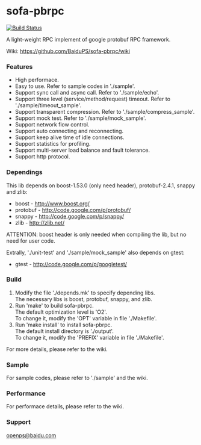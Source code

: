 sofa-pbrpc
==========
[![Build Status](https://travis-ci.org/koalademo/sofa-pbrpc.svg)](https://travis-ci.org/koalademo/sofa-pbrpc)

A light-weight RPC implement of google protobuf RPC framework.

Wiki: https://github.com/BaiduPS/sofa-pbrpc/wiki

### Features
* High performace.
* Easy to use. Refer to sample codes in './sample'.
* Support sync call and async call. Refer to './sample/echo'.
* Support three level (service/method/request) timeout. Refer to './sample/timeout_sample'.
* Support transparent compression. Refer to './sample/compress_sample'.
* Support mock test. Refer to './sample/mock_sample'.
* Support network flow control.
* Support auto connecting and reconnecting.
* Support keep alive time of idle connections.
* Support statistics for profiling.
* Support multi-server load balance and fault tolerance.
* Support http protocol.

### Dependings
This lib depends on boost-1.53.0 (only need header), protobuf-2.4.1, snappy and zlib:
* boost - http://www.boost.org/
* protobuf - http://code.google.com/p/protobuf/
* snappy - http://code.google.com/p/snappy/
* zlib - http://zlib.net/

ATTENTION: boost header is only needed when compiling the lib, but no need for user code.

Extrally, './unit-test' and './sample/mock_sample' also depends on gtest:
* gtest - http://code.google.com/p/googletest/

### Build
1. Modify the file './depends.mk' to specify depending libs.<br>
  The necessary libs is boost, protobuf, snappy, and zlib.
2. Run 'make' to build sofa-pbrpc.<br>
  The default optimization level is 'O2'.<br>
  To change it, modify the 'OPT' variable in file './Makefile'.
3. Run 'make install' to install sofa-pbrpc.<br>
  The default install directory is './output'.<br>
  To change it, modify the 'PREFIX' variable in file './Makefile'.

For more details, please refer to the wiki.

### Sample
For sample codes, please refer to './sample' and the wiki.

### Performance
For performace details, please refer to the wiki.

### Support
openps@baidu.com

